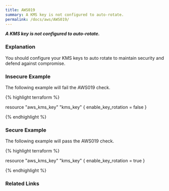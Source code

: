 ```yaml
---
title: AWS019
summary: A KMS key is not configured to auto-rotate.
permalink: /docs/aws/AWS019/
---
```


***A KMS key is not configured to auto-rotate.***

### Explanation


You should configure your KMS keys to auto rotate to maintain security and defend against compromise.



### Insecure Example

The following example will fail the AWS019 check.

{% highlight terraform %}

resource "aws_kms_key" "kms_key" {
	enable_key_rotation = false
}

{% endhighlight %}



### Secure Example

The following example will pass the AWS019 check.

{% highlight terraform %}

resource "aws_kms_key" "kms_key" {
	enable_key_rotation = true
}

{% endhighlight %}


### Related Links


